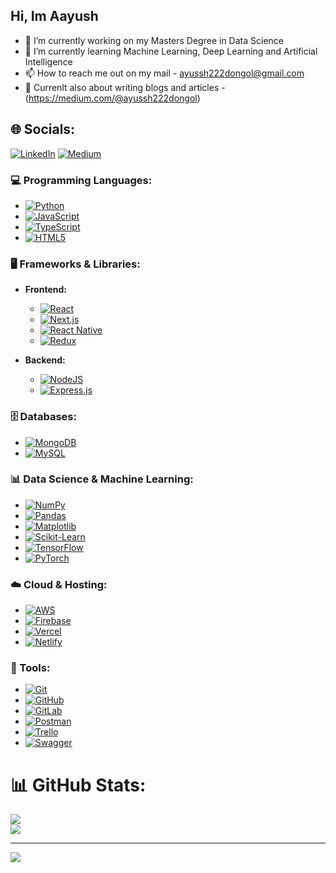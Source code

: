 ## Hi, Im Aayush


- 🔭 I’m currently working on my Masters Degree in Data Science
- 🌱 I’m currently learning Machine Learning, Deep Learning and Artificial Intelligence
- 📫 How to reach me out on my mail - ayussh222dongol@gmail.com
- 💭 Currenlt also about writing blogs and articles - (https://medium.com/@ayussh222dongol)


## 🌐 Socials:
[![LinkedIn](https://img.shields.io/badge/LinkedIn-%230077B5.svg?logo=linkedin&logoColor=white)](https://www.linkedin.com/in/ayush-dongol-372a371b0/) [![Medium](https://img.shields.io/badge/Medium-12100E?logo=medium&logoColor=white)](https://medium.com/@ayussh222dongol) 

### **💻 Programming Languages:**  
- [![Python](https://img.shields.io/badge/python-3670A0?style=for-the-badge&logo=python&logoColor=ffdd54)](https://www.python.org/)  
- [![JavaScript](https://img.shields.io/badge/javascript-%23323330.svg?style=for-the-badge&logo=javascript&logoColor=%23F7DF1E)](https://developer.mozilla.org/en-US/docs/Web/JavaScript)  
- [![TypeScript](https://img.shields.io/badge/typescript-%23007ACC.svg?style=for-the-badge&logo=typescript&logoColor=white)](https://www.typescriptlang.org/)  
- [![HTML5](https://img.shields.io/badge/html5-%23E34F26.svg?style=for-the-badge&logo=html5&logoColor=white)](https://developer.mozilla.org/en-US/docs/Web/HTML)  

### **🖥️ Frameworks & Libraries:**  
- **Frontend:**  
  - [![React](https://img.shields.io/badge/react-%2320232a.svg?style=for-the-badge&logo=react&logoColor=%2361DAFB)](https://react.dev/)  
  - [![Next.js](https://img.shields.io/badge/Next-black?style=for-the-badge&logo=next.js&logoColor=white)](https://nextjs.org/)  
  - [![React Native](https://img.shields.io/badge/react_native-%2320232a.svg?style=for-the-badge&logo=react&logoColor=%2361DAFB)](https://reactnative.dev/)  
  - [![Redux](https://img.shields.io/badge/redux-%23593d88.svg?style=for-the-badge&logo=redux&logoColor=white)](https://redux.js.org/)  

- **Backend:**  
  - [![NodeJS](https://img.shields.io/badge/node.js-6DA55F?style=for-the-badge&logo=node.js&logoColor=white)](https://nodejs.org/)  
  - [![Express.js](https://img.shields.io/badge/express.js-%23404d59.svg?style=for-the-badge&logo=express&logoColor=%2361DAFB)](https://expressjs.com/)  

### **🗄️ Databases:**  
- [![MongoDB](https://img.shields.io/badge/MongoDB-%234ea94b.svg?style=for-the-badge&logo=mongodb&logoColor=white)](https://www.mongodb.com/)  
- [![MySQL](https://img.shields.io/badge/mysql-4479A1.svg?style=for-the-badge&logo=mysql&logoColor=white)](https://www.mysql.com/)  

### **📊 Data Science & Machine Learning:**  
- [![NumPy](https://img.shields.io/badge/numpy-%23013243.svg?style=for-the-badge&logo=numpy&logoColor=white)](https://numpy.org/)  
- [![Pandas](https://img.shields.io/badge/pandas-%23150458.svg?style=for-the-badge&logo=pandas&logoColor=white)](https://pandas.pydata.org/)  
- [![Matplotlib](https://img.shields.io/badge/Matplotlib-%23ffffff.svg?style=for-the-badge&logo=Matplotlib&logoColor=black)](https://matplotlib.org/)  
- [![Scikit-Learn](https://img.shields.io/badge/scikit--learn-%23F7931E.svg?style=for-the-badge&logo=scikit-learn&logoColor=white)](https://scikit-learn.org/)  
- [![TensorFlow](https://img.shields.io/badge/TensorFlow-%23FF6F00.svg?style=for-the-badge&logo=TensorFlow&logoColor=white)](https://www.tensorflow.org/)  
- [![PyTorch](https://img.shields.io/badge/PyTorch-%23EE4C2C.svg?style=for-the-badge&logo=PyTorch&logoColor=white)](https://pytorch.org/)  

### **☁️ Cloud & Hosting:**  
- [![AWS](https://img.shields.io/badge/AWS-%23FF9900.svg?style=for-the-badge&logo=amazon-aws&logoColor=white)](https://aws.amazon.com/)  
- [![Firebase](https://img.shields.io/badge/firebase-%23039BE5.svg?style=for-the-badge&logo=firebase)](https://firebase.google.com/)  
- [![Vercel](https://img.shields.io/badge/vercel-%23000000.svg?style=for-the-badge&logo=vercel&logoColor=white)](https://vercel.com/)  
- [![Netlify](https://img.shields.io/badge/netlify-%23000000.svg?style=for-the-badge&logo=netlify&logoColor=#00C7B7)](https://www.netlify.com/)  

### **🔧 Tools:**  
- [![Git](https://img.shields.io/badge/git-%23F05033.svg?style=for-the-badge&logo=git&logoColor=white)](https://git-scm.com/)  
- [![GitHub](https://img.shields.io/badge/github-%23121011.svg?style=for-the-badge&logo=github&logoColor=white)](https://github.com/)  
- [![GitLab](https://img.shields.io/badge/gitlab-%23181717.svg?style=for-the-badge&logo=gitlab&logoColor=white)](https://about.gitlab.com/)  
- [![Postman](https://img.shields.io/badge/Postman-FF6C37?style=for-the-badge&logo=postman&logoColor=white)](https://www.postman.com/)  
- [![Trello](https://img.shields.io/badge/Trello-%23026AA7.svg?style=for-the-badge&logo=Trello&logoColor=white)](https://trello.com/)  
- [![Swagger](https://img.shields.io/badge/-Swagger-%23Clojure?style=for-the-badge&logo=swagger&logoColor=white)](https://swagger.io/)  


# 📊 GitHub Stats:
![](https://github-readme-streak-stats.herokuapp.com/?user=ADongol123&theme=dark&hide_border=false)<br/>
![](https://github-readme-stats.vercel.app/api/top-langs/?username=ADongol123&theme=dark&hide_border=false&include_all_commits=false&count_private=false&layout=compact)

---
[![](https://visitcount.itsvg.in/api?id=ADongol123&icon=0&color=0)](https://visitcount.itsvg.in)

<!-- Proudly created with GPRM ( https://gprm.itsvg.in ) -->
